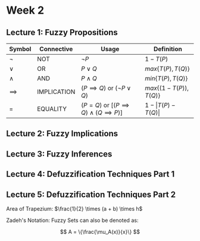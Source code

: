 # Week 2

## Lecture 1: Fuzzy Propositions

| Symbol     | Connective  | Usage                                                 | Definition              |
| ---------- | ----------- | ----------------------------------------------------- | ----------------------- |
| $\neg$     | NOT         | $\neg P$                                              | $1 - T(P)$              |
| $\vee$     | OR          | $P \vee Q$                                            | $max\{T(P), T(Q)\}$     |
| $\wedge$   | AND         | $P \wedge Q$                                          | $min\{T(P), T(Q)\}$     |
| $\implies$ | IMPLICATION | $(P \implies Q)$ or $(\neg P \vee Q)$                 | $max\{(1-T(P)), T(Q)\}$ |
| $=$        | EQUALITY    | $(P = Q)$ or $[(P \implies Q) \wedge (Q \implies P)]$ | $1 - \|T(P) - T(Q)\|$   |

## Lecture 2: Fuzzy Implications

## Lecture 3: Fuzzy Inferences

## Lecture 4: Defuzzification Techniques Part 1

## Lecture 5: Defuzzification Techniques Part 2

Area of Trapezium: $\frac{1}{2} \times (a + b) \times h$

Zadeh's Notation: Fuzzy Sets can also be denoted as:

$$
A = \{\frac{\mu_A(x)}{x}\}
$$
